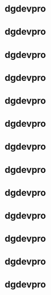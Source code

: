 # dgdevpro
# dgdevpro
# dgdevpro
# dgdevpro
# dgdevpro
# dgdevpro
# dgdevpro
# dgdevpro
# dgdevpro
# dgdevpro
# dgdevpro
# dgdevpro
# dgdevpro
